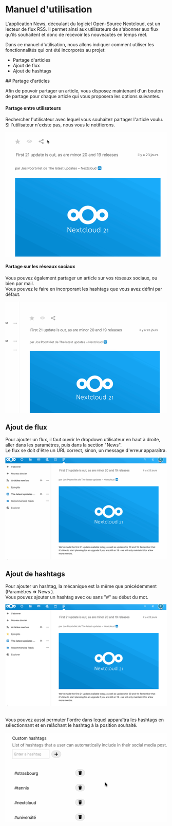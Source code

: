 # Manuel d'utilisation

L'application News, découlant du logiciel Open-Source Nextcloud, est un lecteur de flux RSS.
Il permet ainsi aux utilisateurs de s'abonner aux flux qu'ils souhaitent et donc de recevoir les nouveautés en temps réel.


Dans ce manuel d'utilisation, nous allons indiquer comment utiliser les fonctionnalités qui ont été incorporés au projet:
- Partage d'articles
- Ajout de flux
- Ajout de hashtags

## Partage d'articles

Afin de pouvoir partager un article, vous disposez maintenant d'un bouton de partage pour chaque article qui vous proposera les options suivantes.

#### Partage entre utilisateurs

Rechercher l'utilisateur avec lequel vous souhaitez partager l'article voulu. <br>
Si l'utilisateur n'existe pas, nous vous le notifierons.

![Share between users](/gif/share_users.gif)

#### Partage sur les réseaux sociaux

Vous pouvez également partager un article sur vos réseaux sociaux, ou bien par mail. <br>
Vous pouvez le faire en incorporant les hashtags que vous avez défini par défaut.

![Share with hashtags](/gif/share_hashtags.gif)

## Ajout de flux

Pour ajouter un flux, il faut ouvrir le dropdown utilisateur en haut à droite, aller dans les paramètres, puis dans la section "News". <br>
Le flux se doit d'être un URL correct, sinon, un message d'erreur apparaîtra.

![Add a flux](/gif/add_flux.gif)

## Ajout de hashtags

Pour ajouter un hashtag, la mécanique est la même que précédemment (Paramètres => News ). <br>
Vous pouvez ajouter un hashtag avec ou sans "#" au début du mot.

![Add a hashtag](/gif/add_hashtag.gif)

<br>
Vous pouvez aussi permuter l'ordre dans lequel apparaîtra les hashtags en sélectionnant et en relâchant le hashtag à la position souhaité.

![Drag and drop](/gif/drag_and_drop_hashtag.gif)

